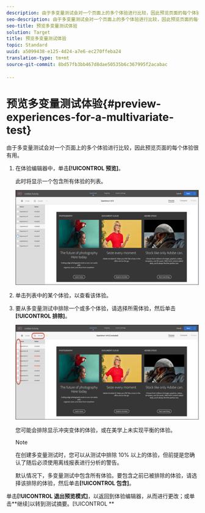 ```yaml
---
description: 由于多变量测试会对一个页面上的多个体验进行比较，因此预览页面的每个体验很有用。
seo-description: 由于多变量测试会对一个页面上的多个体验进行比较，因此预览页面的每个体验很有用。
seo-title: 预览多变量测试体验
solution: Target
title: 预览多变量测试体验
topic: Standard
uuid: a5099438-e125-4d24-a7e6-ec270ffeba24
translation-type: tm+mt
source-git-commit: 8bd57fb3bb467d8dae50535b6c367995f2acabac

---
```



# 预览多变量测试体验{#preview-experiences-for-a-multivariate-test}

由于多变量测试会对一个页面上的多个体验进行比较，因此预览页面的每个体验很有用。

1. 在体验编辑器中，单击&#x200B;**[!UICONTROL 预览]**。

   此时将显示一个包含所有体验的列表。

   ![](assets/preview.png)

1. 单击列表中的某个体验，以查看该体验。

1. 要从多变量测试中排除一个或多个体验，请选择所需体验，然后单击&#x200B;**[!UICONTROL 排除]**。

   ![排除体验](/help/c-activities/c-multivariate-testing/t-create-multivariate-test/assets/preview-mvt-exclude.png)

   您可能会排除显示冲突变体的体验，或在美学上未实现平衡的体验。

   >[!NOTE]
   >
   >在创建多变量测试时，您可以从测试中排除 10% 以上的体验，但前提是您确认了随后必须使用离线报表进行分析的警告。

   默认情况下，多变量测试中包含所有体验。要包含之前已被排除的体验，请选择该排除的体验，然后单击&#x200B;**[!UICONTROL 包含]**。

单击&#x200B;**[!UICONTROL 退出预览模式]**，以返回到体验编辑器，从而进行更改；或单击&#x200B;**继续]以转到测试摘要。[!UICONTROL **

